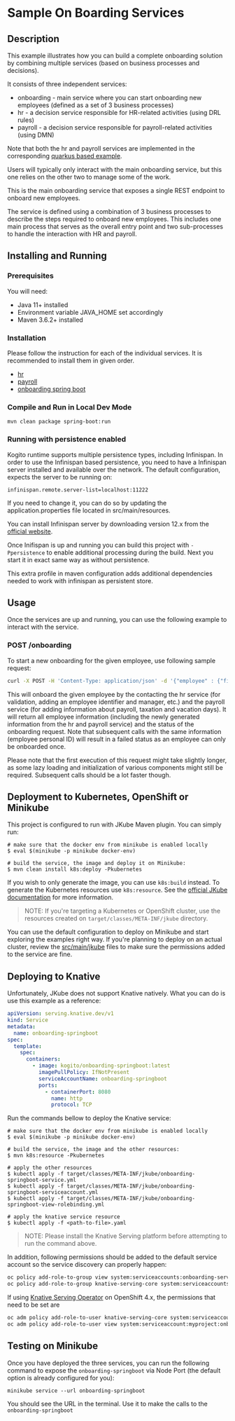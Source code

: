 # Sample On Boarding Services

## Description

This example illustrates how you can build a complete onboarding solution by combining multiple services (based on
business processes and decisions).

It consists of three independent services:

* onboarding - main service where you can start onboarding new employees (defined as a set of 3 business processes)
* hr - a decision service responsible for HR-related activities (using DRL rules)
* payroll - a decision service responsible for payroll-related activities (using DMN)

Note that both the hr and payroll services are implemented in the corresponding [quarkus based example](../../kogito-quarkus-examples/onboarding-example/).

Users will typically only interact with the main onboarding service, but this one relies on the other two to manage some
of the work.

This is the main onboarding service that exposes a single REST endpoint to onboard new employees.

The service is defined using a combination of 3 business processes to describe the steps required to onboard new
employees. This includes one main process that serves as the overall entry point and two sub-processes to handle the
interaction with HR and payroll.

## Installing and Running

### Prerequisites

You will need:

- Java 11+ installed
- Environment variable JAVA_HOME set accordingly
- Maven 3.6.2+ installed

### Installation

Please follow the instruction for each of the individual services. It is recommended to install them in given order.

* [hr](../../kogito-quarkus-examples/onboarding-example/hr/README.md)
* [payroll](../../kogito-quarkus-examples/onboarding-example/payroll/README.md)
* [onboarding spring boot](README.md)

### Compile and Run in Local Dev Mode

```
mvn clean package spring-boot:run
```

### Running with persistence enabled

Kogito runtime supports multiple persistence types, including Infinispan. In order to use the Infinispan based
persistence, you need to have a Infinispan server installed and available over the network. The default configuration,
expects the server to be running on:

```
infinispan.remote.server-list=localhost:11222
```

If you need to change it, you can do so by updating the application.properties file located in src/main/resources.

You can install Infinispan server by downloading version 12.x from
the [official website](https://infinispan.org/download/).

Once Inifispan is up and running you can build this project with `-Ppersistence` to enable additional processing during
the build. Next you start it in exact same way as without persistence.

This extra profile in maven configuration adds additional dependencies needed to work with infinispan as persistent
store.

## Usage

Once the services are up and running, you can use the following example to interact with the service.

### POST /onboarding

To start a new onboarding for the given employee, use following sample request:

```sh
curl -X POST -H 'Content-Type: application/json' -d '{"employee" : {"firstName" : "Mark", "lastName" : "Test", "personalId" : "xxx-yy-zzz", "birthDate" : "1995-12-10T14:50:12.123+02:00", "address" : {"country" : "US", "city" : "Boston", "street" : "any street 3", "zipCode" : "10001"}}}' http://localhost:8080/onboarding
```

This will onboard the given employee by the contacting the hr service (for validation, adding an employee identifier and
manager, etc.) and the payroll service (for adding information about payroll, taxation and vacation days). It will
return all employee information (including the newly generated information from the hr and payroll service) and the
status of the onboarding request. Note that subsequent calls with the same information (employee personal ID) will
result in a failed status as an employee can only be onboarded once.

Please note that the first execution of this request might take slightly longer, as some lazy loading and initialization
of various components might still be required. Subsequent calls should be a lot faster though.

## Deployment to Kubernetes, OpenShift or Minikube

This project is configured to run with JKube Maven plugin. You can simply run:

```shell
# make sure that the docker env from minikube is enabled locally
$ eval $(minikube -p minikube docker-env)

# build the service, the image and deploy it on Minikube:
$ mvn clean install k8s:deploy -Pkubernetes
```

If you wish to only generate the image, you can use `k8s:build` instead. To generate the Kubernetes resources
use `k8s:resource`. See the [official JKube documentation](https://www.eclipse.org/jkube/docs/kubernetes-maven-plugin)
for more information.

> NOTE: If you're targeting a Kubernetes or OpenShift cluster, use the resources created on `target/classes/META-INF/jkube` directory.

You can use the default configuration to deploy on Minikube and start exploring the examples right way. If you're
planning to deploy on an actual cluster, review the [src/main/jkube](src/main/jkube) files to make sure the permissions
added to the service are fine.

## Deploying to Knative

Unfortunately, JKube does not support Knative natively. What you can do is use this example as a reference:

````yaml
apiVersion: serving.knative.dev/v1
kind: Service
metadata:
  name: onboarding-springboot
spec:
  template:
    spec:
      containers:
        - image: kogito/onboarding-springboot:latest
          imagePullPolicy: IfNotPresent
          serviceAccountName: onboarding-springboot
          ports:
            - containerPort: 8080
              name: http
              protocol: TCP
````

Run the commands bellow to deploy the Knative service:

```shell
# make sure that the docker env from minikube is enabled locally
$ eval $(minikube -p minikube docker-env)

# build the service, the image and the other resources:
$ mvn k8s:resource -Pkubernetes

# apply the other resources
$ kubectl apply -f target/classes/META-INF/jkube/onboarding-springboot-service.yml
$ kubectl apply -f target/classes/META-INF/jkube/onboarding-springboot-serviceaccount.yml
$ kubectl apply -f target/classes/META-INF/jkube/onboarding-springboot-view-rolebinding.yml

# apply the knative service resource
$ kubectl apply -f <path-to-file>.yaml
```

> NOTE: Please install the Knative Serving platform before attempting to run the command above.

In addition, following permissions should be added to the default service account so the service discovery can properly
happen:

```sh
oc policy add-role-to-group view system:serviceaccounts:onboarding-service -n istio-system
oc policy add-role-to-group knative-serving-core system:serviceaccounts:onboarding-service -n default
```

If using [Knative Serving Operator](https://github.com/knative/serving-operator) on OpenShift 4.x, the permissions that
need to be set are

```sh
oc adm policy add-role-to-user knative-serving-core system:serviceaccount:myproject:onboarding-service -n default
oc adm policy add-role-to-user view system:serviceaccount:myproject:onboarding-service -n istio-system
```

## Testing on Minikube

Once you have deployed the three services, you can run the following command to expose the `onboarding-springboot` via
Node Port (the default option is already configured for you):

```shell
minikube service --url onboarding-springboot
```

You should see the URL in the terminal. Use it to make the calls to the `onboarding-springboot`
